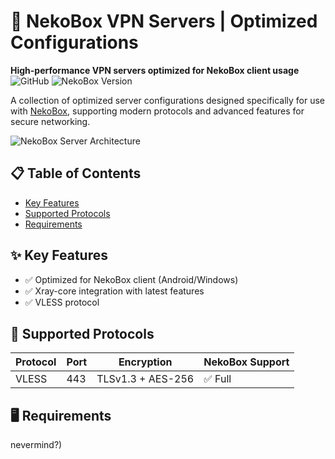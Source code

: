 # 🚀 NekoBox VPN Servers | Optimized Configurations

**High-performance VPN servers optimized for NekoBox client usage**  
![GitHub](https://img.shields.io/github/license/SEDYY/vless-configs/) 
![NekoBox Version](https://img.shields.io/badge/NekoBox-2.0+-blue)

A collection of optimized server configurations designed specifically for use with [NekoBox](https://github.com/MatsuriDayo/NekoBoxForAndroid), supporting modern protocols and advanced features for secure networking.

![NekoBox Server Architecture](https://via.placeholder.com/800x400.png?text=NekoBox+Server+Infrastructure)

## 📋 Table of Contents
- [Key Features](#-key-features)
- [Supported Protocols](#-supported-protocols)
- [Requirements](#-requirements)

## ✨ Key Features
- ✅ Optimized for NekoBox client (Android/Windows)
- ✅ Xray-core integration with latest features
- ✅ VLESS protocol

## 📡 Supported Protocols
| Protocol       | Port  | Encryption          | NekoBox Support |
|----------------|-------|---------------------|-----------------|
| VLESS          | 443   | TLSv1.3 + AES-256   | ✅ Full         |

## 🖥 Requirements
nevermind?)
